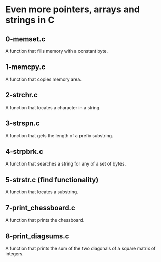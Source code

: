 # Even more pointers, arrays and strings in C
## 0-memset.c
A function that fills memory with a constant byte.
## 1-memcpy.c
A function that copies memory area.
## 2-strchr.c
A function that locates a character in a string.
## 3-strspn.c
A function that gets the length of a prefix substring.
## 4-strpbrk.c
A function that searches a string for any of a set of bytes.
## 5-strstr.c (find functionality)
A function that locates a substring.
## 7-print_chessboard.c
A function that prints the chessboard.
## 8-print_diagsums.c
A function that prints the sum of the two diagonals of a square matrix of integers.
